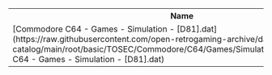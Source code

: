 <table>
<tr><th>Name</th><th>Size</th></tr>
<tr><td>
[Commodore C64 - Games - Simulation - [D81].dat](https://raw.githubusercontent.com/open-retrogaming-archive/dat-catalog/main/root/basic/TOSEC/Commodore/C64/Games/Simulation/[D81]/Commodore C64 - Games - Simulation - [D81].dat)
</td><td>1828</td></tr>
</table>
